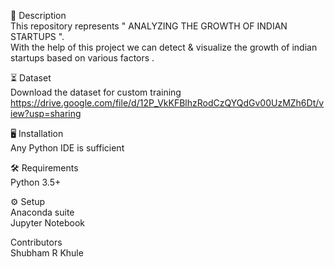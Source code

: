 
📝 Description <br>
This repository represents " ANALYZING THE GROWTH OF INDIAN STARTUPS ". <br>
With the help of this project we can detect & visualize the growth of indian startups based on various factors .<br>


⏳ Dataset <br>
Download the dataset for custom training <br>
https://drive.google.com/file/d/12P_VkKFBlhzRodCzQYQdGv00UzMZh6Dt/view?usp=sharing

🖥️ Installation <br>
Any Python IDE is sufficient <br>

🛠️ Requirements <br>
Python 3.5+

⚙️ Setup <br>
Anaconda suite <br>
Jupyter Notebook <br>

Contributors <br>
Shubham R Khule <br>
